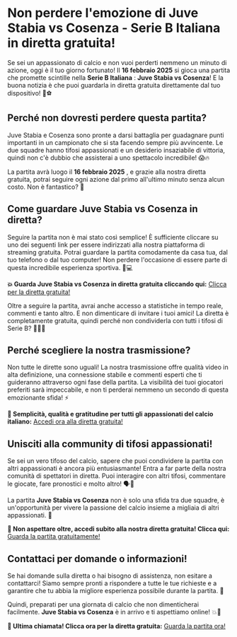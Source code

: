 # Non perdere l'emozione di Juve Stabia vs Cosenza - Serie B Italiana in diretta gratuita!

Se sei un appassionato di calcio e non vuoi perderti nemmeno un minuto di azione, oggi è il tuo giorno fortunato! Il **16 febbraio 2025** si gioca una partita che promette scintille nella **Serie B Italiana** : **Juve Stabia vs Cosenza**! E la buona notizia è che puoi guardarla in diretta gratuita direttamente dal tuo dispositivo! 🎉⚽

## Perché non dovresti perdere questa partita?

Juve Stabia e Cosenza sono pronte a darsi battaglia per guadagnare punti importanti in un campionato che si sta facendo sempre più avvincente. Le due squadre hanno tifosi appassionati e un desiderio insaziabile di vittoria, quindi non c'è dubbio che assisterai a uno spettacolo incredibile! 😱🔥

La partita avrà luogo il **16 febbraio 2025** , e grazie alla nostra diretta gratuita, potrai seguire ogni azione dal primo all'ultimo minuto senza alcun costo. Non è fantastico? 🙌

## Come guardare Juve Stabia vs Cosenza in diretta?

Seguire la partita non è mai stato così semplice! È sufficiente cliccare su uno dei seguenti link per essere indirizzati alla nostra piattaforma di streaming gratuita. Potrai guardare la partita comodamente da casa tua, dal tuo telefono o dal tuo computer! Non perdere l'occasione di essere parte di questa incredibile esperienza sportiva. 📱💻

**💥 Guarda Juve Stabia vs Cosenza in diretta gratuita cliccando qui:** [Clicca per la diretta gratuita!](https://tinyurl.com/livestreamfreeo?st=Juve+Stabia+vs+Cosenza&si=gh)

Oltre a seguire la partita, avrai anche accesso a statistiche in tempo reale, commenti e tanto altro. E non dimenticare di invitare i tuoi amici! La diretta è completamente gratuita, quindi perché non condividerla con tutti i tifosi di Serie B? 🤩👯‍♂️

## Perché scegliere la nostra trasmissione?

Non tutte le dirette sono uguali! La nostra trasmissione offre qualità video in alta definizione, una connessione stabile e commenti esperti che ti guideranno attraverso ogni fase della partita. La visibilità dei tuoi giocatori preferiti sarà impeccabile, e non ti perderai nemmeno un secondo di questa emozionante sfida! ⚡

**🌟 Semplicità, qualità e gratitudine per tutti gli appassionati del calcio italiano:** [Accedi ora alla diretta gratuita!](https://tinyurl.com/livestreamfreeo?st=Juve+Stabia+vs+Cosenza&si=gh)

## Unisciti alla community di tifosi appassionati!

Se sei un vero tifoso del calcio, sapere che puoi condividere la partita con altri appassionati è ancora più entusiasmante! Entra a far parte della nostra comunità di spettatori in diretta. Puoi interagire con altri tifosi, commentare le giocate, fare pronostici e molto altro! 🗣️👥

La partita **Juve Stabia vs Cosenza** non è solo una sfida tra due squadre, è un'opportunità per vivere la passione del calcio insieme a migliaia di altri appassionati. 💖

**🚀 Non aspettare oltre, accedi subito alla nostra diretta gratuita! Clicca qui:** [Guarda la partita gratuitamente!](https://tinyurl.com/livestreamfreeo?st=Juve+Stabia+vs+Cosenza&si=gh)

## Contattaci per domande o informazioni!

Se hai domande sulla diretta o hai bisogno di assistenza, non esitare a contattarci! Siamo sempre pronti a rispondere a tutte le tue richieste e a garantire che tu abbia la migliore esperienza possibile durante la partita. 📧

Quindi, preparati per una giornata di calcio che non dimenticherai facilmente. **Juve Stabia vs Cosenza** è in arrivo e ti aspettiamo online! 💥🎯

**📣 Ultima chiamata! Clicca ora per la diretta gratuita:** [Guarda la partita ora!](https://tinyurl.com/livestreamfreeo?st=Juve+Stabia+vs+Cosenza&si=gh)
